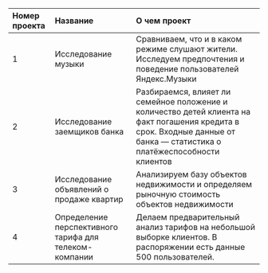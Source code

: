 | Номер проекта | Название | О чем проект |
| :-------------------- | :--------------------- |:---------------------------|
| 1 | Исследование музыки | Сравниваем, что и в каком режиме слушают жители. Исследуем предпочтения и поведение пользователей Яндекс.Музыки |
| 2 | Исследование заемщиков банка | Разбираемся, влияет ли семейное положение и количество детей клиента на факт погашения кредита в срок. Входные данные от банка — статистика о платёжеспособности клиентов |
| 3 | Исследование объявлений о продаже квартир | Анализируем базу объектов недвижимости и определяем рыночную стоимость объектов недвижимости |
| 4 | Определение перспективного тарифа для телеком-компании | Делаем предварительный анализ тарифов на небольшой выборке клиентов. В распоряжении есть данные 500 пользователей. |
